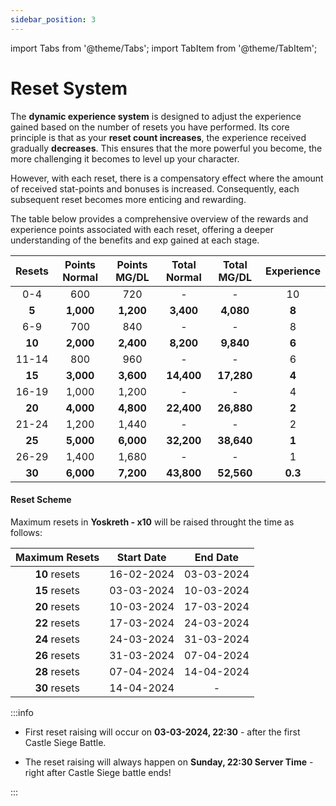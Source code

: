 ```yaml
---
sidebar_position: 3
---
```


import Tabs from '@theme/Tabs';
import TabItem from '@theme/TabItem';

# Reset System

The **dynamic experience system** is designed to adjust the experience gained based on the number of resets you have performed. Its core principle is that as your **reset count increases**, the experience received gradually **decreases**. This ensures that the more powerful you become, the more challenging it becomes to level up your character.

However, with each reset, there is a compensatory effect where the amount of received stat-points and bonuses is increased. Consequently, each subsequent reset becomes more enticing and rewarding.

The table below provides a comprehensive overview of the rewards and experience points associated with each reset, offering a deeper understanding of the benefits and exp gained at each stage.

| Resets | Points Normal | Points MG/DL | Total Normal | Total MG/DL | Experience |
| :----: | :-----------: | :----------: | :----------: | :---------: | :--------: |
|  0-4   |      600      |     720      |      -       |      -      |     10     |
| **5**  |   **1,000**   |  **1,200**   |  **3,400**   |  **4,080**  |   **8**    |
|  6-9   |      700      |     840      |      -       |      -      |     8      |
| **10** |   **2,000**   |  **2,400**   |  **8,200**   |  **9,840**  |   **6**    |
| 11-14  |      800      |     960      |      -       |      -      |     6      |
| **15** |   **3,000**   |  **3,600**   |  **14,400**  | **17,280**  |   **4**    |
| 16-19  |     1,000     |    1,200     |      -       |      -      |     4      |
| **20** |   **4,000**   |  **4,800**   |  **22,400**  | **26,880**  |   **2**    |
| 21-24  |     1,200     |    1,440     |      -       |      -      |     2      |
| **25** |   **5,000**   |  **6,000**   |  **32,200**  | **38,640**  |   **1**    |
| 26-29  |     1,400     |    1,680     |      -       |      -      |     1      |
| **30** |   **6,000**   |  **7,200**   |  **43,800**  | **52,560**  |  **0.3**   |

#### Reset Scheme

Maximum resets in **Yoskreth - x10** will be raised throught the time as follows:

| Maximum Resets | Start Date |  End Date  |
| :------------: | :--------: | :--------: |
| **10** resets  | 16-02-2024 | 03-03-2024 |
| **15** resets  | 03-03-2024 | 10-03-2024 |
| **20** resets  | 10-03-2024 | 17-03-2024 |
| **22** resets  | 17-03-2024 | 24-03-2024 |
| **24** resets  | 24-03-2024 | 31-03-2024 |
| **26** resets  | 31-03-2024 | 07-04-2024 |
| **28** resets  | 07-04-2024 | 14-04-2024 |
| **30** resets  | 14-04-2024 |     -      |

:::info

- First reset raising will occur on **03-03-2024, 22:30** - after the first Castle Siege Battle.

- The reset raising will always happen on **Sunday, 22:30 Server Time** - right after Castle Siege battle ends!

:::
